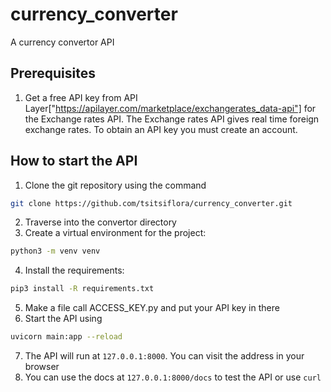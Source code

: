 # currency_converter
A currency convertor API

## Prerequisites

1. Get a free API key from API Layer["https://apilayer.com/marketplace/exchangerates_data-api"] for the Exchange rates API. The Exchange rates API gives real time foreign exchange rates. To obtain an API key you must create an account.

## How to start the API

1. Clone the git repository using the command
```bash
git clone https://github.com/tsitsiflora/currency_converter.git
```
2. Traverse into the convertor directory
3. Create a virtual environment for the project:
```bash
python3 -m venv venv
```
4. Install the requirements:
```bash
pip3 install -R requirements.txt
```
5. Make a file call ACCESS_KEY.py and put your API key in there
6. Start the API using
```bash
uvicorn main:app --reload
```
7. The API will run at `127.0.0.1:8000`. You can visit the address in your browser
8. You can use the docs at `127.0.0.1:8000/docs` to test the API or use `curl`
